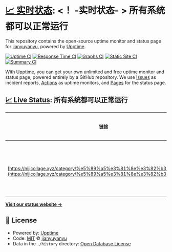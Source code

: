 # [📈 实时状态](https://nijicollage.xyz/category/%e5%89%a5%e3%81%8e%e3%82%b3%e3%83%a9/): <！ -实时状态- > **所有系统都可以正常运行**

This repository contains the open-source uptime monitor and status page for [jianyuyanyu](https://nijicollage.xyz/category/%e5%89%a5%e3%81%8e%e3%82%b3%e3%83%a9/), powered by [Upptime](https://github.com/upptime/upptime).

[![Uptime CI](https://github.com/jianyuyanyu/upptime/workflows/Uptime%20CI/badge.svg)](https://github.com/jianyuyanyu/upptime/actions?query=workflow%3A%22Uptime+CI%22)
[![Response Time CI](https://github.com/jianyuyanyu/upptime/workflows/Response%20Time%20CI/badge.svg)](https://github.com/jianyuyanyu/upptime/actions?query=workflow%3A%22Response+Time+CI%22)
[![Graphs CI](https://github.com/jianyuyanyu/upptime/workflows/Graphs%20CI/badge.svg)](https://github.com/jianyuyanyu/upptime/actions?query=workflow%3A%22Graphs+CI%22)
[![Static Site CI](https://github.com/jianyuyanyu/upptime/workflows/Static%20Site%20CI/badge.svg)](https://github.com/jianyuyanyu/upptime/actions?query=workflow%3A%22Static+Site+CI%22)
[![Summary CI](https://github.com/jianyuyanyu/upptime/workflows/Summary%20CI/badge.svg)](https://github.com/jianyuyanyu/upptime/actions?query=workflow%3A%22Summary+CI%22)

With [Upptime](https://upptime.js.org), you can get your own unlimited and free uptime monitor and status page, powered entirely by a GitHub repository. We use [Issues](https://github.com/jianyuyanyu/upptime/issues) as incident reports, [Actions](https://github.com/jianyuyanyu/upptime/actions) as uptime monitors, and [Pages](https://nijicollage.xyz/category/%e5%89%a5%e3%81%8e%e3%82%b3%e3%83%a9/) for the status page.

## [📈 Live Status](https://demo.upptime.js.org): <!--live status--> **所有系统都可以正常运行**

<!--start: status pages-->
<!-- This summary is generated by Upptime (https://github.com/upptime/upptime) -->
<!-- Do not edit this manually, your changes will be overwritten -->
<!-- prettier-ignore -->
| 链接 | 状态 | 历史 | 响应时间 | 正常运行时间 |
| --- | ------ | ------- | ------------- | ------ |
| <img alt="" src="https://icons.duckduckgo.com/ip3/nijicollage.xyz.ico" height="13"> [https://nijicollage.xyz/category/%e5%89%a5%e3%81%8e%e3%82%b3%e3%83%a9/](https://nijicollage.xyz/category/%e5%89%a5%e3%81%8e%e3%82%b3%e3%83%a9/) | 🟩 正常运行 | [https-nijicollage-xyz-category-e5-89-a5-e3-81-8e-e3-82-b3-e3-83-a9.yml](https://github.com/jianyuyanyu/upptime/commits/HEAD/history/https-nijicollage-xyz-category-e5-89-a5-e3-81-8e-e3-82-b3-e3-83-a9.yml) | <details><summary><img alt="响应时间图像" src="./graphs/https-nijicollage-xyz-category-e5-89-a5-e3-81-8e-e3-82-b3-e3-83-a9/response-time-week.png" height="20"> 544毫秒</summary><br><a href="https://nijicollage.xyz/category/%e5%89%a5%e3%81%8e%e3%82%b3%e3%83%a9//history/https-nijicollage-xyz-category-e5-89-a5-e3-81-8e-e3-82-b3-e3-83-a9"><img alt="响应时间 810" src="https://img.shields.io/endpoint?url=https%3A%2F%2Fraw.githubusercontent.com%2Fjianyuyanyu%2Fupptime%2FHEAD%2Fapi%2Fhttps-nijicollage-xyz-category-e5-89-a5-e3-81-8e-e3-82-b3-e3-83-a9%2Fresponse-time.json"></a><br><a href="https://nijicollage.xyz/category/%e5%89%a5%e3%81%8e%e3%82%b3%e3%83%a9//history/https-nijicollage-xyz-category-e5-89-a5-e3-81-8e-e3-82-b3-e3-83-a9"><img alt="24 小时响应时间 569" src="https://img.shields.io/endpoint?url=https%3A%2F%2Fraw.githubusercontent.com%2Fjianyuyanyu%2Fupptime%2FHEAD%2Fapi%2Fhttps-nijicollage-xyz-category-e5-89-a5-e3-81-8e-e3-82-b3-e3-83-a9%2Fresponse-time-day.json"></a><br><a href="https://nijicollage.xyz/category/%e5%89%a5%e3%81%8e%e3%82%b3%e3%83%a9//history/https-nijicollage-xyz-category-e5-89-a5-e3-81-8e-e3-82-b3-e3-83-a9"><img alt="7 天正常运行时间 544" src="https://img.shields.io/endpoint?url=https%3A%2F%2Fraw.githubusercontent.com%2Fjianyuyanyu%2Fupptime%2FHEAD%2Fapi%2Fhttps-nijicollage-xyz-category-e5-89-a5-e3-81-8e-e3-82-b3-e3-83-a9%2Fresponse-time-week.json"></a><br><a href="https://nijicollage.xyz/category/%e5%89%a5%e3%81%8e%e3%82%b3%e3%83%a9//history/https-nijicollage-xyz-category-e5-89-a5-e3-81-8e-e3-82-b3-e3-83-a9"><img alt="30天的正常运行时间 536" src="https://img.shields.io/endpoint?url=https%3A%2F%2Fraw.githubusercontent.com%2Fjianyuyanyu%2Fupptime%2FHEAD%2Fapi%2Fhttps-nijicollage-xyz-category-e5-89-a5-e3-81-8e-e3-82-b3-e3-83-a9%2Fresponse-time-month.json"></a><br><a href="https://nijicollage.xyz/category/%e5%89%a5%e3%81%8e%e3%82%b3%e3%83%a9//history/https-nijicollage-xyz-category-e5-89-a5-e3-81-8e-e3-82-b3-e3-83-a9"><img alt="1年的正常运行时间 840" src="https://img.shields.io/endpoint?url=https%3A%2F%2Fraw.githubusercontent.com%2Fjianyuyanyu%2Fupptime%2FHEAD%2Fapi%2Fhttps-nijicollage-xyz-category-e5-89-a5-e3-81-8e-e3-82-b3-e3-83-a9%2Fresponse-time-year.json"></a></details> | <details><summary><a href="https://nijicollage.xyz/category/%e5%89%a5%e3%81%8e%e3%82%b3%e3%83%a9//history/https-nijicollage-xyz-category-e5-89-a5-e3-81-8e-e3-82-b3-e3-83-a9">100.00%</a></summary><a href="https://nijicollage.xyz/category/%e5%89%a5%e3%81%8e%e3%82%b3%e3%83%a9//history/https-nijicollage-xyz-category-e5-89-a5-e3-81-8e-e3-82-b3-e3-83-a9"><img alt="正常运行时间 100.00%" src="https://img.shields.io/endpoint?url=https%3A%2F%2Fraw.githubusercontent.com%2Fjianyuyanyu%2Fupptime%2FHEAD%2Fapi%2Fhttps-nijicollage-xyz-category-e5-89-a5-e3-81-8e-e3-82-b3-e3-83-a9%2Fuptime.json"></a><br><a href="https://nijicollage.xyz/category/%e5%89%a5%e3%81%8e%e3%82%b3%e3%83%a9//history/https-nijicollage-xyz-category-e5-89-a5-e3-81-8e-e3-82-b3-e3-83-a9"><img alt="24 小时正常运行时间 100.00%" src="https://img.shields.io/endpoint?url=https%3A%2F%2Fraw.githubusercontent.com%2Fjianyuyanyu%2Fupptime%2FHEAD%2Fapi%2Fhttps-nijicollage-xyz-category-e5-89-a5-e3-81-8e-e3-82-b3-e3-83-a9%2Fuptime-day.json"></a><br><a href="https://nijicollage.xyz/category/%e5%89%a5%e3%81%8e%e3%82%b3%e3%83%a9//history/https-nijicollage-xyz-category-e5-89-a5-e3-81-8e-e3-82-b3-e3-83-a9"><img alt="7 天正常运行时间 100.00%" src="https://img.shields.io/endpoint?url=https%3A%2F%2Fraw.githubusercontent.com%2Fjianyuyanyu%2Fupptime%2FHEAD%2Fapi%2Fhttps-nijicollage-xyz-category-e5-89-a5-e3-81-8e-e3-82-b3-e3-83-a9%2Fuptime-week.json"></a><br><a href="https://nijicollage.xyz/category/%e5%89%a5%e3%81%8e%e3%82%b3%e3%83%a9//history/https-nijicollage-xyz-category-e5-89-a5-e3-81-8e-e3-82-b3-e3-83-a9"><img alt="30天的正常运行时间 100.00%" src="https://img.shields.io/endpoint?url=https%3A%2F%2Fraw.githubusercontent.com%2Fjianyuyanyu%2Fupptime%2FHEAD%2Fapi%2Fhttps-nijicollage-xyz-category-e5-89-a5-e3-81-8e-e3-82-b3-e3-83-a9%2Fuptime-month.json"></a><br><a href="https://nijicollage.xyz/category/%e5%89%a5%e3%81%8e%e3%82%b3%e3%83%a9//history/https-nijicollage-xyz-category-e5-89-a5-e3-81-8e-e3-82-b3-e3-83-a9"><img alt="1年的正常运行时间 100.00%" src="https://img.shields.io/endpoint?url=https%3A%2F%2Fraw.githubusercontent.com%2Fjianyuyanyu%2Fupptime%2FHEAD%2Fapi%2Fhttps-nijicollage-xyz-category-e5-89-a5-e3-81-8e-e3-82-b3-e3-83-a9%2Fuptime-year.json"></a></details>

<!--end: status pages-->

[**Visit our status website →**](https://nijicollage.xyz/category/%e5%89%a5%e3%81%8e%e3%82%b3%e3%83%a9/)

## 📄 License

- Powered by: [Upptime](https://github.com/upptime/upptime)
- Code: [MIT](./LICENSE) © [jianyuyanyu](https://nijicollage.xyz/category/%e5%89%a5%e3%81%8e%e3%82%b3%e3%83%a9/)
- Data in the `./history` directory: [Open Database License](https://opendatacommons.org/licenses/odbl/1-0/)
